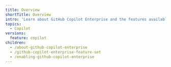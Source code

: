 ```yaml
---
title: Overview
shortTitle: Overview
intro: 'Learn about GitHub Copilot Enterprise and the features available with it.'
topics:
  - Copilot
versions:
  feature: copilot
children:
  - /about-github-copilot-enterprise
  - /github-copilot-enterprise-feature-set
  - /enabling-github-copilot-enterprise
---
```

